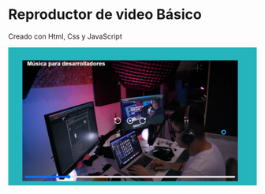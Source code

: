 # Reproductor de video Básico

Creado con Html, Css y JavaScript

![poster del proyecto](images/player.png)
